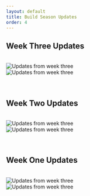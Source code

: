 ```yaml
---
layout: default
title: Build Season Updates
order: 4
---
```

## Week Three Updates
<br>
<div class="container-fluid px-0">
    <div class="row">
        <div class="col-6">
            <img src="/images/2024Week3Page1.jpg" class="img-fluid  w-100" alt="Updates from week three"/>
        </div>
        <div class="col-6">
            <img src="/images/2024Week3Page2.jpg" class="img-fluid  w-100" alt="Updates from week three"/>
        </div>
    </div>
</div> 
<br>
<br>

## Week Two Updates
<br>
<div class="container-fluid px-0">
    <div class="row">
        <div class="col-6">
            <img src="/images/2024Week2Page1.jpg" class="img-fluid  w-100" alt="Updates from week three"/>
        </div>
        <div class="col-6">
            <img src="/images/2024Week2Page2.jpg" class="img-fluid  w-100" alt="Updates from week three"/>
        </div>
    </div>
</div>
<br>
<br>

## Week One Updates
<br>
<div class="container-fluid px-0">
    <div class="row">
        <div class="col-6">
            <img src="/images/2024Week1Page1.jpg" class="img-fluid  w-100" alt="Updates from week three"/>
        </div>
        <div class="col-6">
            <img src="/images/2024Week1Page2.jpg" class="img-fluid  w-100" alt="Updates from week three"/>
        </div>
    </div>
</div> 
<br>